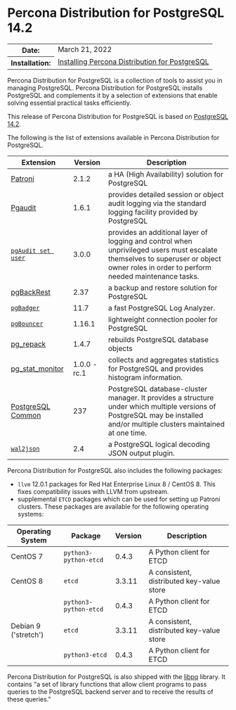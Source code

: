 # Percona Distribution for PostgreSQL 14.2

<table class="docutils field-list" frame="void" rules="none">
  <colgroup>
    <col class="field-name">
    <col class="field-body">
  </colgroup>
  <tbody valign="top">
    <tr class="field-odd field">
      <th class="field-name">Date:</th>
      <td class="field-body">March 21, 2022</td>
    </tr>
    <tr class="field-even field">
      <th class="field-name">Installation:</th>
      <td class="field-body">
        <a class="reference external" href="https://www.percona.com/doc/postgresql/14/installing.html#">Installing Percona Distribution for PostgreSQL</a></td>
    </tr>
  </tbody>
</table> 


Percona Distribution for PostgreSQL is a collection of tools to assist you in managing PostgreSQL. Percona Distribution for PostgreSQL
installs PostgreSQL and complements it by a selection of extensions that
enable solving essential practical tasks efficiently.

This release of Percona Distribution for PostgreSQL is based on [PostgreSQL 14.2](https://www.postgresql.org/docs/14/release-14-2.html).

The following is the list of extensions available in Percona Distribution for PostgreSQL.

| Extension           | Version        | Description                  |
| ------------------- | -------------- | ---------------------------- |
| [Patroni](https://patroni.readthedocs.io/en/latest/) | 2.1.2 | a HA (High Availability) solution for PostgreSQL |
| [Pgaudit](https://www.pgaudit.org/)             | 1.6.1 | provides detailed session or object audit logging via the standard logging facility provided by PostgreSQL                |
|[`pgAudit set user`](https://github.com/pgaudit/set_user)| 3.0.0|  provides an additional layer of logging and control when unprivileged users must escalate themselves to superuser or object owner roles in order to perform needed maintenance tasks.|
| [pgBackRest](https://pgbackrest.org/)           | 2.37    | a backup and restore solution for PostgreSQL       |
|[`pgBadger`](https://github.com/darold/pgbadger) | 11.7       | a fast PostgreSQL Log Analyzer.|
|[`pgBouncer`](https://www.pgbouncer.org/) | 1.16.1 | lightweight connection pooler for PostgreSQL|
| [pg_repack](https://github.com/reorg/pg_repack) | 1.4.7   | rebuilds PostgreSQL database objects           |
| [pg_stat_monitor](https://github.com/percona/pg_stat_monitor)| 1.0.0 - rc.1 | collects and aggregates statistics for PostgreSQL and provides histogram information.       |
| [PostgreSQL Common](https://packages.debian.org/sid/percona-postgresql-common)| 237 | PostgreSQL database-cluster manager. It provides a structure under which multiple versions of PostgreSQL may be installed and/or multiple clusters maintained at one time.|
|[`wal2json`](https://github.com/eulerto/wal2json) |2.4        | a PostgreSQL logical decoding JSON output plugin.|

Percona Distribution for PostgreSQL also includes the following packages:

* `llvm` 12.0.1 packages for Red Hat Enterprise Linux 8 / CentOS 8. This fixes compatibility issues with LLVM from upstream.
* supplemental `ETCD` packages which can be used for setting up Patroni clusters. These packages are available for the following operating systems:

|  Operating System   | Package              | Version | Description        |
| ------------------- | ---------------------| --------| ------------------ |
| CentOS 7            |`python3-python-etcd` | 0.4.3   | A Python client for ETCD     |
| CentOS 8            | `etcd`               | 3.3.11  | A consistent, distributed key-value store|
|                     | `python3-python-etcd`| 0.4.3   | A Python client for ETCD     |
| Debian 9 ('stretch')| `etcd`               | 3.3.11  | A consistent, distributed key-value store|
|                     | `python3-etcd`       | 0.4.3   | A Python client for ETCD     |

                                                      
Percona Distribution for PostgreSQL is also shipped with the [libpq](https://www.postgresql.org/docs/14/libpq.html) library. It contains "a set of
library functions that allow client programs to pass queries to the PostgreSQL
backend server and to receive the results of these queries." 
